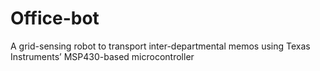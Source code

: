 # Office-bot
A grid-sensing robot to transport inter-departmental memos using Texas Instruments’ MSP430-based microcontroller
